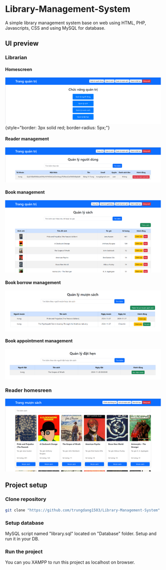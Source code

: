 # Library-Management-System
A simple library management system base on web using HTML, PHP, Javascripts, CSS and using MySQL for database.

## UI preview
### Librarian
#### Homescreen
![UI_1](https://github.com/trungdang1503/Library-Management-System/blob/main/Image/UI_1.png){style="border: 3px solid red; border-radius: 5px;"}

#### Reader management
![UI_2](https://github.com/trungdang1503/Library-Management-System/blob/main/Image/UI_2.png)

#### Book management
![UI_3](https://github.com/trungdang1503/Library-Management-System/blob/main/Image/UI_3.png)

#### Book borrow management
![UI_4](https://github.com/trungdang1503/Library-Management-System/blob/main/Image/UI_4.png)

#### Book appointment management
![UI_5](https://github.com/trungdang1503/Library-Management-System/blob/main/Image/UI_5.png)

### Reader homesreen
![UI_6](https://github.com/trungdang1503/Library-Management-System/blob/main/Image/UI_6.png)

## Project setup
### Clone repository
```sh
git clone "https://github.com/trungdang1503/Library-Management-System"
```

### Setup database
MySQL script named "library.sql" located on "Database" folder. Setup and run it in your DB.


### Run the project
You can you XAMPP to run this project as localhost on browser.